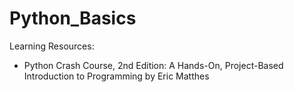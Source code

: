# Python_Basics

Learning Resources:
- Python Crash Course, 2nd Edition: A Hands-On, Project-Based Introduction to Programming by Eric Matthes

